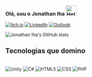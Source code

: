 ### Olá, sou o Jonathan Iha <img src="https://fonts.gstatic.com/s/e/notoemoji/latest/1f44b/512.webp" alt="Hello"  width="32" />
[![Itch.io](https://img.shields.io/badge/Itch.io-FA5C5C?style=for-the-badge&logo=itchdotio&logoColor=white)](https://jonat-iha.itch.io/)
[![LinkedIn](https://img.shields.io/badge/LinkedIn-0077B5?style=for-the-badge&logo=linkedin&logoColor=white)](https://www.linkedin.com/in/jonathaniha/)
[![Outlook](https://img.shields.io/badge/Microsoft_Outlook-0078D4?style=for-the-badge&logo=microsoft-outlook&logoColor=white)](mailto:JonathanXIha@outlook.com)

![Jonathan Iha's GitHub stats](https://github-readme-stats.vercel.app/api?username=JapaTech&show_icons=true&theme=dracula)

## Tecnologias que domino
<div style="display: inline_block">
<br>
  <img align="center" alt="Unity" src="https://img.shields.io/badge/Unity-100000?style=for-the-badge&logo=unity&logoColor=white"></img>
  <img align="center" alt="C#" src="https://img.shields.io/badge/C%23-239120?style=for-the-badge&logo=c-sharp&logoColor=white"></img>
  <img align="center" alt="HTML5" src="https://img.shields.io/badge/HTML5-E34F26?style=for-the-badge&logo=html5&logoColor=white"></img>
  <img align="center" alt="CSS" src="https://img.shields.io/badge/CSS3-1572B6?style=for-the-badge&logo=css3&logoColor=white"></img>
  <img align="center" alt="PHP" src="https://img.shields.io/badge/PHP-777BB4?style=for-the-badge&logo=php&logoColor=white"></img> 
</div>

<!--
**JapaTech/JapaTech** is a ✨ _special_ ✨ repository because its `README.md` (this file) appears on your GitHub profile.

Here are some ideas to get you started:

- 🔭 I’m currently working on ...
- 🌱 I’m currently learning ...
- 👯 I’m looking to collaborate on ...
- 🤔 I’m looking for help with ...
- 💬 Ask me about ...
- 📫 How to reach me: ...
- 😄 Pronouns: ...
- ⚡ Fun fact: ...
-->
